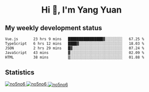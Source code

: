 <h1 align="center">Hi 👋, I'm Yang Yuan</h1>


## My weekly development status
<!--START_SECTION:waka-->

```txt
Vue.js       23 hrs 9 mins   ████████████████▓░░░░░░░░   67.25 %
TypeScript   6 hrs 12 mins   ████▓░░░░░░░░░░░░░░░░░░░░   18.03 %
JSON         2 hrs 29 mins   █▓░░░░░░░░░░░░░░░░░░░░░░░   07.24 %
JavaScript   43 mins         ▓░░░░░░░░░░░░░░░░░░░░░░░░   02.09 %
HTML         38 mins         ▒░░░░░░░░░░░░░░░░░░░░░░░░   01.88 %
```

<!--END_SECTION:waka-->

## Statistics
<a href="https://github.com/anuraghazra/github-readme-stats">
  <img src="https://github-readme-stats.vercel.app/api/top-langs/?username=no5no6&theme=dracula" alt="no5no6">
</a>
<a href="https://github.com/anuraghazra/github-readme-stats">
  <img src="https://github-readme-stats.vercel.app/api?username=no5no6&show_icons=true&theme=dracula&line_height=40" alt="no5no6">
</a>
<a href="https://github.com/anuraghazra/github-readme-stats">
  <img align="center" src="https://github-readme-streak-stats.herokuapp.com/?user=no5no6&theme=dracula" alt="no5no6" />
</a>